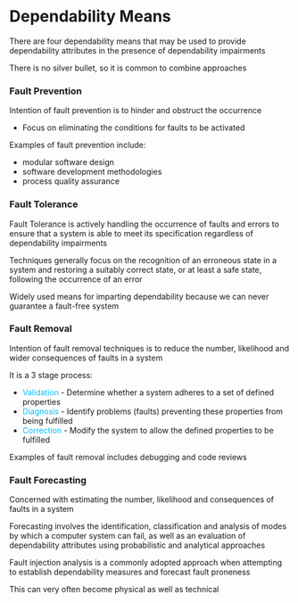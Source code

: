 # Dependability Means
There are four dependability means that may be used to provide dependability attributes in the presence of dependability impairments

There is no silver bullet, so it is common to combine approaches
### Fault Prevention
Intention of fault prevention is to hinder and obstruct the occurrence
- Focus on eliminating the conditions for faults to be activated

Examples of fault prevention include:
- modular software design
- software development methodologies
- process quality assurance
### Fault Tolerance
Fault Tolerance is actively handling the occurrence of faults and errors to ensure that a system is able to meet its specification regardless of dependability impairments

Techniques generally focus on the recognition of an erroneous state in a system and restoring a suitably correct state, or at least a safe state, following the occurrence of an error

Widely used means for imparting dependability because we can never guarantee a fault-free system

### Fault Removal
Intention of fault removal techniques is to reduce the number, likelihood and wider consequences of faults in a system

It is a 3 stage process:
- <span style="color:#00bfff">Validation</span> - Determine whether a system adheres to a set of defined properties
- <span style="color:#00bfff">Diagnosis</span> - Identify problems (faults) preventing these properties from being fulfilled
- <span style="color:#00bfff">Correction</span> - Modify the system to allow the defined properties to be fulfilled

Examples of fault removal includes debugging and code reviews
### Fault Forecasting
Concerned with estimating the number, likelihood and consequences of faults in a system

Forecasting involves the identification, classification and analysis of modes by which a computer system can fail, as well as an evaluation of dependability attributes using probabilistic and analytical approaches

Fault injection analysis is a commonly adopted approach when attempting to establish dependability measures and forecast fault proneness

This can very often become physical as well as technical

